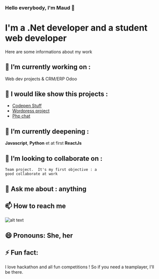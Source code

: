### Hello everybody, I'm Maud 👋

<!--
**Maud-Pixel/Maud-Pixel** is a ✨ _special_ ✨ repository because its `README.md` (this file) appears on your GitHub profile.-->
# I'm a .Net developer and a student web developer
Here are some informations about my work 

 🔭 I’m currently working on :
--------------------------------
  Web dev projects & CRM/ERP
  Odoo 
  
  🧰 I would like show this projects :
 -------------------------------------
 - [Codepen Stuff](https://codepen.io/maud-leleux)
 - [Wordpress project](http://malabas.byethost7.com/)
 - [Php chat]( https://guarded-plains-37375.herokuapp.com/)
  
🌱 I’m currently deepening :
---------------------------------
  **Javascript**, **Python** et at first **ReactJs**
  
👯 I’m looking to collaborate on :
----------------------------------
    Team project.  It's my first objective : a 
    good collaborate at work

 💬 Ask me about : anything 
------------------
📫 How to reach me 
------------------
  ![alt text](https://github.com/Maud-Pixel/Maud-Pixel/master/images/linkedin.png)

😄 Pronouns: She, her
-----------
⚡ Fun fact:
------------
I love hackathon and all fun 
competitions ! So if you need a teamplayer, I'll be there.

